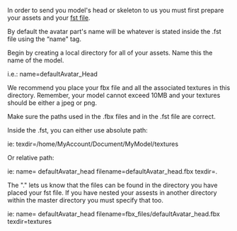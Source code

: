 In order to send you model's head or skeleton to us you must first prepare your assets and your [fst file](https://github.com/highfidelity/hifi/wiki/The-FST-file). 

By default the avatar part's name will be whatever is stated inside the .fst file using the “name" tag. 

Begin by creating a local directory for all of your assets. Name this the name of the model. 

i.e.: name=defaultAvatar_Head

We recommend you place your fbx file and all the associated textures in this directory. Remember, your model cannot exceed 10MB and your textures should be either a jpeg or png. 

Make sure the paths used in the .fbx files and in the .fst file are correct.

Inside the .fst, you can either use absolute path:

ie: texdir=/home/MyAccount/Document/MyModel/textures

Or relative path:

ie: 
name= defaultAvatar_head
filename=defaultAvatar_head.fbx
texdir=.

The "." lets us know that the files can be found in the directory you have placed your fst file. If you have nested your assests in another directory within the master directory you must specify that too. 

ie:
name= defaultAvatar_head
filename=fbx_files/defaultAvatar_head.fbx
texdir=textures